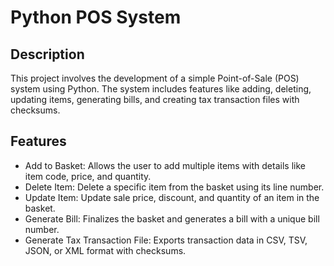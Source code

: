 # Python POS System

## Description

This project involves the development of a simple Point-of-Sale (POS) system using Python. The system includes features
like adding, deleting, updating items, generating bills, and creating tax transaction files with checksums.

## Features

- Add to Basket: Allows the user to add multiple items with details like item code, price, and quantity.
- Delete Item: Delete a specific item from the basket using its line number.
- Update Item: Update sale price, discount, and quantity of an item in the basket.
- Generate Bill: Finalizes the basket and generates a bill with a unique bill number.
- Generate Tax Transaction File: Exports transaction data in CSV, TSV, JSON, or XML format with checksums.

